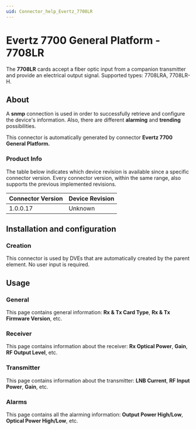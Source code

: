 ```yaml
---
uid: Connector_help_Evertz_7708LR
---
```


# Evertz 7700 General Platform - 7708LR

The **7708LR** cards accept a fiber optic input from a companion transmitter and provide an electrical output signal. Supported types: 7708LRA, 7708LR-H.

## About

A **snmp** connection is used in order to successfully retrieve and configure the device's information. Also, there are different **alarming** and **trending** possibilities.

This connector is automatically generated by connector **Evertz 7700 General Platform.**

### Product Info

The table below indicates which device revision is available since a specific connector version. Every connector version, within the same range, also supports the previous implemented revisions.

| **Connector Version** | **Device Revision** |
|--------------------|---------------------|
| 1.0.0.17           | Unknown             |

## Installation and configuration

### Creation

This connector is used by DVEs that are automatically created by the parent element. No user input is required.

## Usage

### General

This page contains general information: **Rx & Tx Card Type**, **Rx & Tx Firmware Version**, etc.

### Receiver

This page contains information about the receiver: **Rx Optical Power**, **Gain**, **RF Output Level**, etc.

### Transmitter

This page contains information about the transmitter: **LNB Current**, **RF Input Power**, **Gain**, etc.

### Alarms

This page contains all the alarming information: **Output Power High/Low**, **Optical Power High/Low**, etc.
